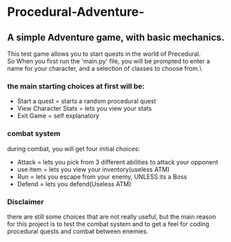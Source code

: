 # Procedural-Adventure-
## A simple Adventure game, with basic mechanics.

This test game allows you to start quests in the world of Precedural.\
So When you first run the 'main.py' file, you will be prompted to enter a name for your character, and a selection of classes to choose from.\
### the main starting choices at first will be:

- Start a quest = starts a random procedural quest
- View Character Stats = lets you view your stats
- Exit Game = self explanatory

### combat system
during combat, you will get four initial choices:
- Attack = lets you pick from 3 different abilities to attack your opponent
- use item = lets you view your inventory(useless ATM)
- Run = lets you escape from your enemy, UNLESS its a Boss
- Defend = lets you defend(Useless ATM)

### Disclaimer
there are still some choices that are not really useful, but the main reason for this project is to test the combat system and to get a feel for coding procedural quests and combat between enemies.
